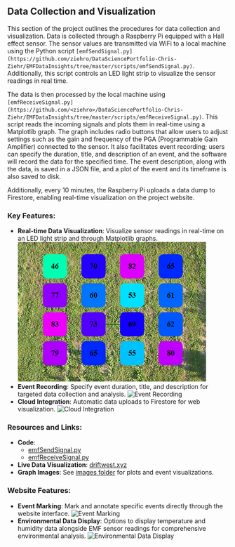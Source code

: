 ## Data Collection and Visualization

This section of the project outlines the procedures for data collection and visualization. Data is collected through a Raspberry Pi equipped with a Hall effect sensor. The sensor values are transmitted via WiFi to a local machine using the Python script `[emfSendSignal.py](https://github.com/ziehro/DataSciencePortfolio-Chris-Ziehr/EMFDataInsights/tree/master/scripts/emfSendSignal.py)`. Additionally, this script controls an LED light strip to visualize the sensor readings in real time.

The data is then processed by the local machine using `[emfReceiveSignal.py](https://github.com/<ziehro>/DataSciencePortfolio-Chris-Ziehr/EMFDataInsights/tree/master/scripts/emfReceiveSignal.py)`. This script reads the incoming signals and plots them in real-time using a Matplotlib graph. The graph includes radio buttons that allow users to adjust settings such as the gain and frequency of the PGA (Programmable Gain Amplifier) connected to the sensor. It also facilitates event recording; users can specify the duration, title, and description of an event, and the software will record the data for the specified time. The event description, along with the data, is saved in a JSON file, and a plot of the event and its timeframe is also saved to disk.

Additionally, every 10 minutes, the Raspberry Pi uploads a data dump to Firestore, enabling real-time visualization on the project website.

### Key Features:

- **Real-time Data Visualization**: Visualize sensor readings in real-time on an LED light strip and through Matplotlib graphs.
  ![Real-time Data Visualization](https://raw.githubusercontent.com/ziehro/DataSciencePortfolio-Chris-Ziehr/master/EMFDataInsights/data_collection/images/realtime.png)
- **Event Recording**: Specify event duration, title, and description for targeted data collection and analysis.
  ![Event Recording](https://github.com/ziehro/DataSciencePortfolio-Chris-Ziehr/EMFDataInsights/tree/master/images/data_collection/event_recording.png)
- **Cloud Integration**: Automatic data uploads to Firestore for web visualization.
  ![Cloud Integration](https://github.com/ziehro/DataSciencePortfolio-Chris-Ziehr/EMFDataInsights/tree/master/images/website_image.png)

### Resources and Links:

- **Code**:
  - [emfSendSignal.py](https://github.com/ziehro/DataSciencePortfolio-Chris-Ziehr/EMFDataInsights/tree/master/scripts/emfSendSignal.py)
  - [emfReceiveSignal.py](https://github.com/ziehro/DataSciencePortfolio-Chris-Ziehr/EMFDataInsights/tree/master/scripts/emfReceiveSignal.py)
- **Live Data Visualization**: [driftwest.xyz](http://driftwest.xyz)
- **Graph Images**: See [images folder](https://github.com/ziehro/DataSciencePortfolio-Chris-Ziehr/EMFDataInsights/images) for plots and event visualizations.

### Website Features:

- **Event Marking**: Mark and annotate specific events directly through the website interface.
  ![Event Marking](https://github.com/ziehro/DataSciencePortfolio-Chris-Ziehr/EMFDataInsights/tree/master/images/event_marking.png)
- **Environmental Data Display**: Options to display temperature and humidity data alongside EMF sensor readings for comprehensive environmental analysis.
  ![Environmental Data Display](https://github.com/ziehro/DataSciencePortfolio-Chris-Ziehr/EMFDataInsights/tree/master/images/environmental_display.png)

